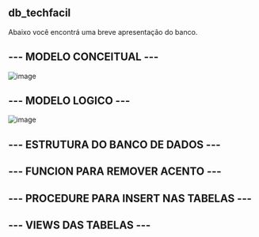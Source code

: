 ## db_techfacil

Abaixo você encontrá uma breve apresentação do banco.

## --- MODELO CONCEITUAL ---

![image](https://user-images.githubusercontent.com/86980974/212921129-1b7e2fd4-a5fe-47e2-b00b-0b41026cddd3.png)

## --- MODELO LOGICO ---

![image](https://user-images.githubusercontent.com/86980974/212921160-49b564ab-dd37-4cd5-af4e-186b58f5205e.png)

## --- ESTRUTURA DO BANCO DE DADOS ---


## --- FUNCION PARA REMOVER ACENTO ---

## --- PROCEDURE PARA INSERT NAS TABELAS ---


## --- VIEWS DAS TABELAS ---
